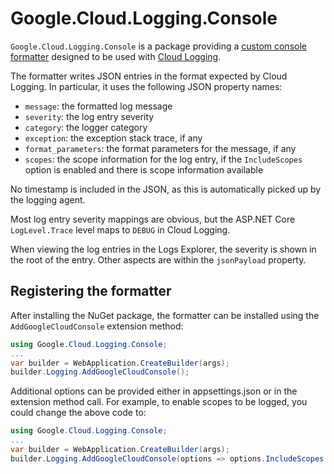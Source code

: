 # Google.Cloud.Logging.Console

`Google.Cloud.Logging.Console` is a package providing a [custom
console
formatter](https://docs.microsoft.com/en-us/dotnet/core/extensions/console-log-formatter)
designed to be used with [Cloud Logging](https://cloud.google.com/logging/docs).

The formatter writes JSON entries in the format expected by Cloud
Logging. In particular, it uses the following JSON property names:

- `message`: the formatted log message
- `severity`: the log entry severity
- `category`: the logger category
- `exception`: the exception stack trace, if any
- `format_parameters`: the format parameters for the message, if any
- `scopes`: the scope information for the log entry, if the
  `IncludeScopes` option is enabled and there is scope information
  available

No timestamp is included in the JSON, as this is automatically
picked up by the logging agent.

Most log entry severity mappings are obvious, but the ASP.NET Core
`LogLevel.Trace` level maps to `DEBUG` in Cloud Logging.

When viewing the log entries in the Logs Explorer, the severity is
shown in the root of the entry. Other aspects are within the
`jsonPayload` property.

## Registering the formatter

After installing the NuGet package, the formatter can be installed
using the `AddGoogleCloudConsole` extension method:

```csharp
using Google.Cloud.Logging.Console;
...
var builder = WebApplication.CreateBuilder(args);
builder.Logging.AddGoogleCloudConsole();
```

Additional options can be provided either in appsettings.json or in
the extension method call. For example, to enable scopes to be
logged, you could change the above code to:


```csharp
using Google.Cloud.Logging.Console;
...
var builder = WebApplication.CreateBuilder(args);
builder.Logging.AddGoogleCloudConsole(options => options.IncludeScopes = true);
```
